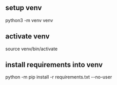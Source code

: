 ## setup venv
python3 -m venv venv

## activate venv
source venv/bin/activate

## install requirements into venv 
python -m pip install -r requirements.txt --no-user